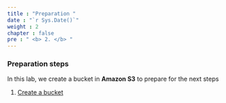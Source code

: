 ```yaml
---
title : "Preparation "
date : "`r Sys.Date()`"
weight : 2
chapter : false
pre : " <b> 2. </b> "
---
```

### Preparation steps ###

In this lab, we create a bucket in **Amazon S3** to prepare for the next steps
1. [Create a bucket](/2-prerequiste/2.1-createbucket/)
